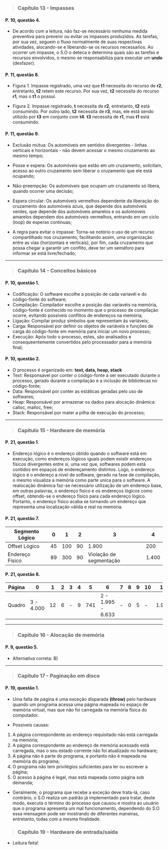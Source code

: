 >### Capítulo 13 - Impasses

#### P. 10, questão 4.

* De acordo com a leitura, não faz-se necessário nenhuma medida preventiva para prevenir ou evitar os impasses produzidos. As tarefas, por sua vez, seguem o fluxo normalmente de suas respectivas atividades, alocando-se e liberando-se os recursos necessaŕios. Ao ocorrer um impasse, o S.O o deteca e determina quais são as tarefas e recursos envolvidos, o mesmo se responsabiliza para executar um **undo** (desfazer).  

#### P. 11, questão 8.

* Figura 1. Impasse registrado, uma vez que **t1** necessita do recurso de **r2**, entretanto, **t2** retem este recurso. Por sua vez, **t2** necessita do recurso **r1**, mas o **t1** o possuí. 

* Figura 2. Impasse registrado, **t** necessita de **r2**, entretanto, **t2** está consumindo. Por outro lado, **t2** necessita de **r3**, mas, ele está sendo utilizdo por **t3** em conjunto com **t4**. **t3** necessita de **r1**, mas **t1** está consumindo.

#### P. 11, questão 9.

* Exclusão mútua: Os automóveis em sentidos divergentes - linhas verticais e horizontais - não devem acessar o mesmo cruzamento ao mesmo tempo;  

* Posse e espera: Os automóveis que estão em um cruzamento, solicitam, acesso ao outro cruzamento sem liberar o cruzamento que ele está ocupando;  

* Não-preempção: Os automóveis que ocupam um cruzamento só libera, quando ocorrer uma decisão;  

* Espera circular: Os automóveis vermelhos dependente da liberação do cruzamento dos automóveis azuis, que depende dos automóveis verdes, que depende dos automóveis amarelos e os automóveis amarelos dependem dos automóveis vermelhos, entrando em um ciclo (loop) de esperas contínuas;  

* A regra para evitar o impasse: Torna-se notório o uso de um recurso compartilhado nos cruzamento, facilitando assim, uma organização entre as vias (horizontais e verticais), por fim, cada cruzamento que possa chegar a garantir um conflito, deve ter um semáforo para informar se está livre/fechado;

---

>### Capítulo 14 - Conceitos básicos

#### P. 10, questão 1.

* Codificação: O software escolhe a posição de cada variavél e do código-fonte do software;  
* Compilação: Compilador escolhe a posição das variavéis na memória, código-fonte é conhecido no momento que o processo de compilação ocorre, evitando possíveis conflitos de endereços na memória;  
* Ligação: Compilar produz símbolos que representam ás variáveis;  
* Carga: Responsável por definir os objetos de variáveis e funções de carga do código-fonte em memória para iniciar um novo processo;  
* Execução: Após todo o processo, estes, são analisados e consequeentemente convertidos pelo processador para a memória final;  

#### P. 10, questão 2.

* O processo é organizado em: **text, data, heap, stack**  
* Text: Responsável por conter o código-fonte a ser executado durante o processo, gerado durante a compilação e a inclusão de bibliotecas no código-fonte;  
* Data: Responsável por conter as estáticas geradas pelo uso de softwares;  
* Heap: Responsável por armazenar os dados para alocação dinâmica: calloc, malloc, free;  
* Stack: Responsável por mater a pilha de execução do processo;    

---

>### Capítulo 15 - Hardware de memória

#### P. 21, questão 1.

* Endereço lógico é o endereço obtido quando o software está em execução, como endereços lógicos iguais podem existir endereços físicos divergentes entre sí, uma vez que, softwares podem está contidos em espaços de endereçamento distintos. Logo, o endereço lógico é o endereço a nível de software, gerado na fase de compilação, o mesmo visualiza a memória como parte unica para o software. A realocação dinâmica faz-se necessário utilização de um endereço base, em outras palavras, o endereço fisico e os endereços lógicos como offset, obtendo-se o endereço físico para cada endereço lógico. Portanto, o endereço físico acaba se tornando um endereço que representa uma localização válida e real na memória.

#### P. 21, questão 7.

| **Segmento Lógico** | **0** | **1** | **2** | **3** | **4** |
|--------------|-------|-------|-------|-------|-------|
| Offset Lógico         | 45    | 100   | 90     | 1.900  | 200  |
| Endereço Físico       | 89    | 300   | 90     | Violação de segmentação  | 1.400 |

#### P. 21, questão 8.

| **Página** | **0**     | **1** | **2** | **3** | **4** | **5** | **6**             | **7** | **8** | **9** | **10** | **11** | **12** | **13** | **14** | **15** |
|------------|-----------|-------|-------|-------|-------|-------|-------------------|-------|-------|-------|--------|--------|--------|--------|--------|--------|
| Quadro     | 3 - 4.000 | 12    | 6     | -     | 9     | 741   | 2 - 1.995 - 6.633 | -     | 0     | 5     | -      | 1.995  | -      | 7      | 414    | 1      |

---

>### Capítulo 16 - Alocação de memória  

#### P. 9, questão 5.

* Alternativa correta: B)

---

>### Capítulo 17 - Paginação em disco 

#### P. 19, questão 1.

*  Uma falta de página é uma exceção disparada **(throw)** pelo hardware quando um programa acessa uma página mapeada no espaço de memória virtual, mas que não foi carregada na memória física do computador.  

* Possiveis causas:

1. A página correspondente ao endereço requisitado não está carregada na memória;
1. A página correspondente ao endereço de memória acessado está carregada, mas o seu estado corrente não foi atualizado no hardware;
1. A página não é parte do programa, e portanto não é mapeada na memória do programa;
1. O programa não tem privilégios suficientes para ler ou escrever a página;
1. O acesso à página é legal, mas está mapeada como página sob demanda;

* Geralmente, o programa que recebe a exceção deve trata-lá, caso contrário, o S.O realiza um padrão já implementado para tratar, deste modo, executa o término do processo que causou e mostra ao usuário que o programa apresenta um mal funcionamento, dependendo do S.O essa mensagem pode ser mostrando de diferentes maneiras, entretanto, todas com a mesma finalidade.


>### Capítulo 19 - Hardware de entrada/saída

* Leitura feita! 
